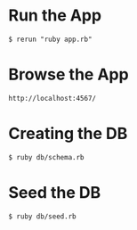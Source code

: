 # Run the App
```
$ rerun "ruby app.rb"
```

# Browse the App
```
http://localhost:4567/
```

# Creating the DB
```
$ ruby db/schema.rb
```

# Seed the DB
```
$ ruby db/seed.rb
```
